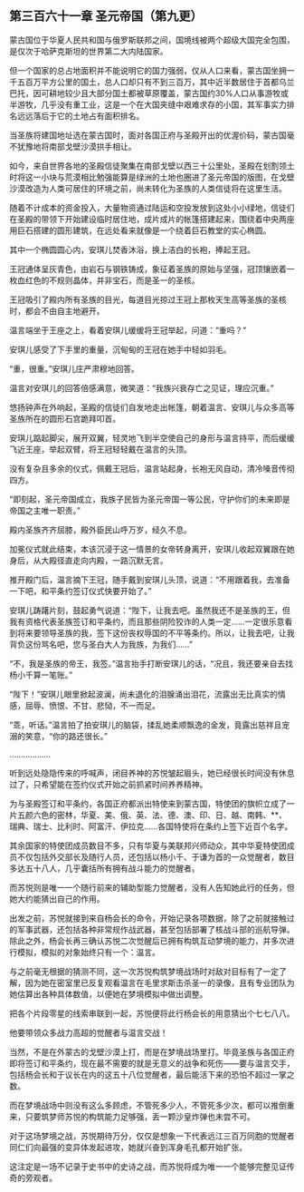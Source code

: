 ## 第三百六十一章 圣元帝国（第九更）
蒙古国位于华夏人民共和国与俄罗斯联邦之间，国境线被两个超级大国完全包围，是仅次于哈萨克斯坦的世界第二大内陆国家。

但一个国家的总占地面积并不能说明它的国力强弱，仅从人口来看，蒙古国坐拥一千五百万平方公里的国土，总人口却只有不到三百万，其中近半数居住于首都乌兰巴托，因可耕地较少且大部分国土都被草原覆盖，蒙古国约30%人口从事游牧或半游牧，几乎没有重工业，这是一个在大国夹缝中艰难求存的小国，其军事实力排名远远落后于它的土地占有面积排名。

当圣族将建国地址选在蒙古国时，面对各国正府与圣殿开出的优渥价码，蒙古国毫不犹豫地将南部戈壁沙漠拱手相让。

如今，来自世界各地的圣殿信徒聚集在南部戈壁以西三十公里处，圣殿在划割领土时将这一小块与荒漠相比勉强能算是绿洲的土地也圈进了圣元帝国的版图，在戈壁沙漠改造为人类可居住的环境之前，尚未转化为圣族的人类信徒将在这里生活。

随着不计成本的资金投入，大量物资通过陆运和空投发放到这处小小绿地，信徒们在圣殿的带领下开始建设临时居住地，成片成片的帐篷搭建起来，围绕着中央两座用巨石搭建的圆形建筑，在远处看来就像是一个绕着巨石教堂的实心椭圆。

其中一个椭圆圆心内，安琪儿焚香沐浴，换上洁白的长袍，捧起王冠。

王冠通体呈灰青色，由岩石与钢铁铸成，象征着圣族的原始与坚强，冠顶镶嵌着一枚血红色的不规则晶体，并非宝石，而是圣一的圣核。

王冠吸引了殿内所有圣族的目光，每道目光掠过王冠上那枚天生高等圣族的圣核时，都会不由自主地避开。

温言端坐于王座之上，看着安琪儿缓缓将王冠举起，问道：“重吗？”

安琪儿感受了下手里的重量，沉甸甸的王冠在她手中轻如羽毛。

“重，很重。”安琪儿庄严肃穆地回答。

温言对安琪儿的回答倍感满意，微笑道：“我族兴衰存亡之见证，理应沉重。”

悠扬钟声在外响起，圣殿的信徒们自发地走出帐篷，朝着温言、安琪儿与众多高等圣族所在的圆形石宫跪拜叩首。

安琪儿踮起脚尖，展开双翼，轻灵地飞到半空使自己的身形与温言持平，而后缓缓飞近王座，举起双臂，将王冠轻轻戴在温言的头顶。

没有复杂且多余的仪式，佩戴王冠后，温言站起身，长袍无风自动，清冷嗓音传彻四方。

“即刻起，圣元帝国成立，我族子民皆为圣元帝国一等公民，守护你们的未来即是帝国之主唯一职责。”

殿内圣族齐齐屈膝，殿外臣民山呼万岁，经久不息。

加冕仪式就此结束，本该沉浸于这一情景的女帝转身离开，安琪儿收起双翼跟在她身后，从大殿径直走向内殿，一路沉默无言。

推开殿门后，温言摘下王冠，随手戴到安琪儿头顶，说道：“不用跟着我，去准备一下吧，和平条约签订仪式快要开始了。”

安琪儿踌躇片刻，鼓起勇气说道：“陛下，让我去吧。虽然我还不是圣族的王，但我有资格代表圣族签订和平条约，而且那些阴险狡诈的人类一定……一定很乐意看到将来要领导圣族的我，签下这份丧权辱国的不平等条约。所以，让我去吧，让我背负这份骂名吧，您与圣白大人为我族，为我们……”

“不，我是圣族的帝王，我签。”温言抬手打断安琪儿的话，“况且，我还要亲自去找杨小千算一笔账。”

“陛下！”安琪儿眼里掀起波澜，尚未退化的泪腺涌出泪花，流露出无比真实的情感，屈辱、愤恨、不甘、悲恸，不一而足。

“乖，听话。”温言拍了拍安琪儿的脑袋，揉乱她柔顺飘逸的金发，竟露出慈祥且宠溺的笑意，“你的路还很长。”

………………

听到远处隐隐传来的呼喊声，闭目养神的苏悦皱起眉头，她已经很长时间没有休息过了，只希望能在签约仪式开始之前抓紧时间养养精神。

为与圣殿签订和平条约，各国正府都派出特使来到蒙古国，特使团的旗帜立成了一片五颜六色的密林，华夏、美、俄、英、法、德、澳、印、日、越、南韩、**、瑞典、瑞士、比利时、阿富汗、伊拉克……各国特使将在条约上签下近百个名字。

其余国家的特使团成员数目不多，只有华夏与美联邦兴师动众，其中华夏特使团成员不仅包括外交部长及随行人员，还包括以杨小千、于谦为首的一众觉醒者，数目多达五十八人，几乎囊括所有拥有战斗能力的觉醒者。

而苏悦则是唯一一个随行前来的辅助型能力觉醒者，没有人告知她此行的任务，但她大约能猜出自己的作用。

出发之前，苏悦就接到来自杨会长的命令，开始记录各项数据，除了之前就接触过的军事武器，还包括各种非常规作战武器，甚至包括部署了核战斗部的巡航导弹。除此之外，杨会长再三确认苏悦二次觉醒后已拥有构筑互动梦境的能力，并多次进行模拟，模拟的对象始终只有一个：温言。

与之前毫无根据的猜测不同，这一次苏悦构筑梦境战场时对敌对目标有了一定了解，因为她在密室里已反复观看温言在毛里求斯击杀圣一的录像，且有专业团队为她估算出各种具体数值，以便她在梦境模拟中做出调整。

把各个片段零星的线索串联到一起，苏悦便将此行杨会长的用意猜出个七七八八。

他要带领众多战力高超的觉醒者与温言交战！

当然，不是在外蒙古的戈壁沙漠上打，而是在梦境战场里打。毕竟圣族与各国正府即将签订和平条约，现在最不需要的就是无意义的战争和死伤——要与温言交手，包括杨会长和于议长在内的这五十八位觉醒者，最后能活下来的恐怕不超过一掌之数。

而在梦境战场中则没有这么多顾虑，不管死多少人，不管死多少次，都可以推倒重来，只要筑梦师苏悦的构筑能力足够强，丢一颗沙皇炸弹也未尝不可。

对于这场梦境之战，苏悦期待万分，仅仅是想象一下代表远江三百万同胞的觉醒者同仁们向最强的变异体发起进攻，她就兴奋到浑身毛孔都开始扩张。

这注定是一场不记录于史书中的史诗之战，而苏悦将成为唯一一个能够完整见证传奇的旁观者。

